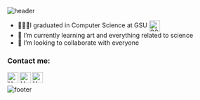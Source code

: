 ![header](https://capsule-render.vercel.app/api?type=wave&color=gradient&height=200&section=header&text=Huy%20Truong&fontSize=80)

- 👩🏻‍💻I graduated in Computer Science at GSU <img align="center" alt="GSU" width="25px" src="https://github.com/huygiatrng/huygiatrng/assets/67343196/e33296c0-463a-43dc-9e74-0cad17170576" />
- 📡  I’m currently learning art and everything related to science 
- 💞️ I’m looking to collaborate with everyone

### Contact me:

[<img align="left" alt="Huy Truong | Facebook" width="25px" src="https://github.com/huygiatrng/huygiatrng/assets/67343196/cef57424-9689-477b-b371-764cdc3f81d3" />][facebook]
[<img align="left" alt="Huy Truong | Instagram" width="25px" src="https://github.com/huygiatrng/huygiatrng/assets/67343196/7df85623-5af8-4e23-a42e-9d850ebb99c7" />][instagram]
[<img align="left" alt="Huy Truong | Linkedin" width="25px" src="https://github.com/huygiatrng/huygiatrng/assets/67343196/c14ee363-1db6-49bf-9e45-50207dfb3806" />][linkedin]
<br />

<!---
huygiatrng/huygiatrng is a ✨ special ✨ repository because its `README.md` (this file) appears on your GitHub profile.
You can click the Preview link to take a look at your changes.
--->

[facebook]: https://www.facebook.com/zwtrng.vn2711/
[instagram]: https://www.instagram.com/huy.artou/
[linkedin]: https://www.linkedin.com/in/huy-truong-10b4aa199/

![footer](https://capsule-render.vercel.app/api?type=wave&color=gradient&height=200&section=footer&text=ZaWee&fontSize=80)
